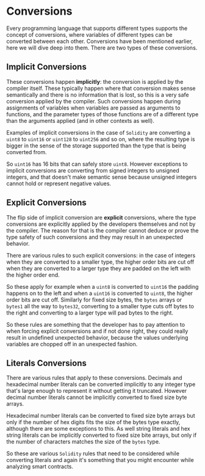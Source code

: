 # Conversions

Every programming language that supports different types supports the concept of conversions, where variables of different types can be converted between each other. Conversions have been mentioned earlier, here we will dive deep into them. There are two types of these conversions.


## Implicit Conversions

These conversions happen **implicitly**: the conversion is applied by the compiler itself. These typically happen where that conversion makes sense semantically and there is no information that is lost, so this is a very safe conversion applied by the compiler. Such conversions happen during assignments of variables when variables are passed as arguments to functions, and the parameter types of those functions are of a different type than the arguments applied (and in other contexts as well).

Examples of implicit conversions in the case of `Solidity` are converting a `uint8` to `uint16` or `uint128` to `uint256` and so on, where the resulting type is bigger in the sense of the storage supported than the type that is being converted from.

So `uint16` has 16 bits that can safely store `uint8`. However exceptions to implicit conversions are converting from signed integers to unsigned integers, and that doesn't make semantic sense because unsigned integers cannot hold or represent negative values.

## Explicit Conversions
The flip side of implicit conversion are **explicit** conversions, where the type conversions are explicitly applied by the developers themselves and not by the compiler. The reason for that is the compiler cannot deduce or prove the type safety of such conversions and they may result in an unexpected behavior.

There are various rules to such explicit conversions: in the case of integers when they are converted to a smaller type, the higher order bits are cut off when they are converted to a larger type they are padded on the left with the higher order end.

So these apply for example when a `uint8` is converted to `uint16` the padding happens on to the left and when a `uint16` is converted to `uint8`, the higher order bits are cut off. Similarly for fixed size bytes, the `bytes` arrays or `bytes1` all the way to `bytes32`, converting to a smaller type cuts off bytes to the right and converting to a larger type will pad bytes to the right.

So these rules are something that the developer has to pay attention to when forcing explicit conversions and if not done right, they could really result in undefined unexpected behavior, because the values underlying variables are chopped off in an unexpected fashion.

## Literals Conversions

There are various rules that apply to these conversions. Decimals and hexadecimal number literals can be converted implicitly to any integer type that's large enough to represent it without getting it truncated. However decimal number literals cannot be implicitly converted to fixed size byte arrays.

Hexadecimal number literals can be converted to fixed size byte arrays but only if the number of hex digits fits the size of the bytes type exactly, although there are some exceptions to this. As well string literals and hex string literals can be implicitly converted to fixed size bite arrays, but only if the number of characters matches the size of the `bytes` type.

So these are various `Solidity` rules that need to be considered while converting literals and again it's something that you might encounter while analyzing smart contracts.
